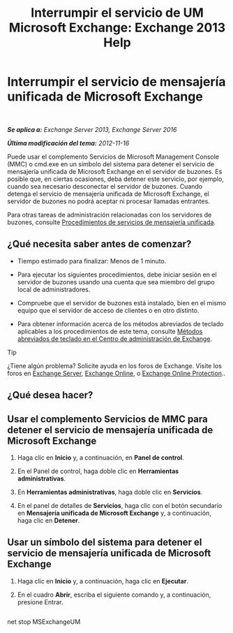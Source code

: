 ﻿---
title: 'Interrumpir el servicio de UM Microsoft Exchange: Exchange 2013 Help'
TOCTitle: Interrumpir el servicio de mensajería unificada de Microsoft Exchange
ms:assetid: 64fa5535-8150-45c6-82e6-d2346892a031
ms:mtpsurl: https://technet.microsoft.com/es-es/library/Aa998595(v=EXCHG.150)
ms:contentKeyID: 50556798
ms.date: 04/23/2018
mtps_version: v=EXCHG.150
ms.translationtype: HT
---

# Interrumpir el servicio de mensajería unificada de Microsoft Exchange

 

_**Se aplica a:** Exchange Server 2013, Exchange Server 2016_

_**Última modificación del tema:** 2012-11-16_

Puede usar el complemento Servicios de Microsoft Management Console (MMC) o cmd.exe en un símbolo del sistema para detener el servicio de mensajería unificada de Microsoft Exchange en el servidor de buzones. Es posible que, en ciertas ocasiones, deba detener este servicio, por ejemplo, cuando sea necesario desconectar el servidor de buzones. Cuando detenga el servicio de mensajería unificada de Microsoft Exchange, el servidor de buzones no podrá aceptar ni procesar llamadas entrantes.

Para otras tareas de administración relacionadas con los servidores de buzones, consulte [Procedimientos de servicios de mensajería unificada](um-services-procedures-exchange-2013-help.md).

## ¿Qué necesita saber antes de comenzar?

  - Tiempo estimado para finalizar: Menos de 1 minuto.

  - Para ejecutar los siguientes procedimientos, debe iniciar sesión en el servidor de buzones usando una cuenta que sea miembro del grupo local de administradores.

  - Compruebe que el servidor de buzones está instalado, bien en el mismo equipo que el servidor de acceso de clientes o en otro distinto.

  - Para obtener información acerca de los métodos abreviados de teclado aplicables a los procedimientos de este tema, consulte [Métodos abreviados de teclado en el Centro de administración de Exchange](keyboard-shortcuts-in-the-exchange-admin-center-exchange-online-protection-help.md).


> [!TIP]
> ¿Tiene algún problema? Solicite ayuda en los foros de Exchange. Visite los foros en <A href="https://go.microsoft.com/fwlink/p/?linkid=60612">Exchange Server</A>, <A href="https://go.microsoft.com/fwlink/p/?linkid=267542">Exchange Online</A>, o <A href="https://go.microsoft.com/fwlink/p/?linkid=285351">Exchange Online Protection</A>..



## ¿Qué desea hacer?

## Usar el complemento Servicios de MMC para detener el servicio de mensajería unificada de Microsoft Exchange

1.  Haga clic en **Inicio** y, a continuación, en **Panel de control**.

2.  En el Panel de control, haga doble clic en **Herramientas administrativas**.

3.  En **Herramientas administrativas**, haga doble clic en **Servicios**.

4.  En el panel de detalles de **Servicios**, haga clic con el botón secundario en **Mensajería unificada de Microsoft Exchange** y, a continuación, haga clic en **Detener**.

## Usar un símbolo del sistema para detener el servicio de mensajería unificada de Microsoft Exchange

1.  Haga clic en **Inicio** y, a continuación, haga clic en **Ejecutar**.

2.  En el cuadro **Abrir**, escriba el siguiente comando y, a continuación, presione Entrar.
    
    ```powershell
net stop MSExchangeUM
```

